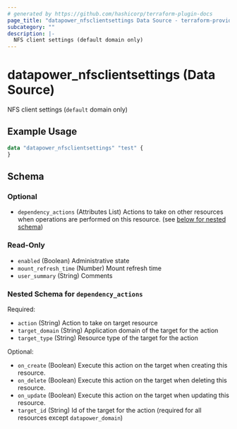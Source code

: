```yaml
---
# generated by https://github.com/hashicorp/terraform-plugin-docs
page_title: "datapower_nfsclientsettings Data Source - terraform-provider-datapower"
subcategory: ""
description: |-
  NFS client settings (default domain only)
---
```


# datapower_nfsclientsettings (Data Source)

NFS client settings (`default` domain only)

## Example Usage

```terraform
data "datapower_nfsclientsettings" "test" {
}
```

<!-- schema generated by tfplugindocs -->
## Schema

### Optional

- `dependency_actions` (Attributes List) Actions to take on other resources when operations are performed on this resource. (see [below for nested schema](#nestedatt--dependency_actions))

### Read-Only

- `enabled` (Boolean) Administrative state
- `mount_refresh_time` (Number) Mount refresh time
- `user_summary` (String) Comments

<a id="nestedatt--dependency_actions"></a>
### Nested Schema for `dependency_actions`

Required:

- `action` (String) Action to take on target resource
- `target_domain` (String) Application domain of the target for the action
- `target_type` (String) Resource type of the target for the action

Optional:

- `on_create` (Boolean) Execute this action on the target when creating this resource.
- `on_delete` (Boolean) Execute this action on the target when deleting this resource.
- `on_update` (Boolean) Execute this action on the target when updating this resource.
- `target_id` (String) Id of the target for the action (required for all resources except `datapower_domain`)
